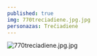 ```yaml
---
published: true
img: 770treciadiene.jpg.jpg
personazas: Trečiadienė
---
```

![770treciadiene.jpg.jpg]({{site.baseurl}}/img/personazai/770treciadiene.jpg.jpg)
